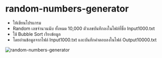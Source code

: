 # random-numbers-generator
- ให้เขียนโปรแกรม  
- Random เลขจำนวนนับ ทั้งหมด 10,000 ตัวเลขบันทึกลงในไฟล์ที่ชื่อ Input1000.txt
- ใช้ Bubble Sort เรียงข้อมูล 
- โดยอ่านข้อมูลจากไฟล์ Input1000.txt และบันทึกคำตอบลงในไฟล์ Output10000.txt

![random-numbers-generator](https://user-images.githubusercontent.com/78017906/150287175-62185620-5004-43a0-9f14-22741e44bbab.png)
